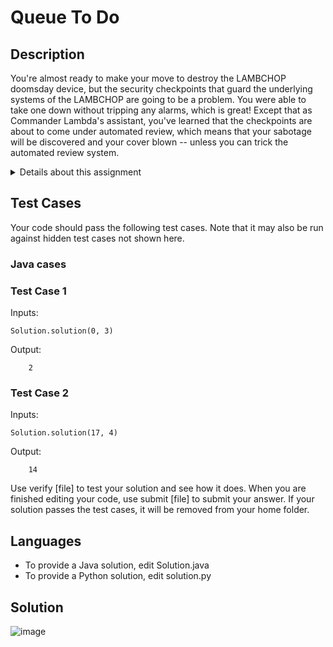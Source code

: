 <div id="top"></div>

# Queue To Do

##  Description

You're almost ready to make your move to destroy the LAMBCHOP doomsday device, but the security checkpoints that guard the underlying systems of the LAMBCHOP are going to be a problem. You were able to take one down without tripping any alarms, which is great! Except that as Commander Lambda's assistant, you've learned that the checkpoints are about to come under automated review, which means that your sabotage will be discovered and your cover blown -- unless you can trick the automated review system.

<details><summary>Details about this assignment</summary>

> To trick the system, you'll need to write a program to return the same security checksum that the bunny trainers would have after they would have checked all the workers through. Fortunately, Commander Lambda's desire for efficiency won't allow for hours-long lines, so the trainers at the checkpoint have found ways to quicken the pass-through rate. Instead of checking each and every worker coming through, the bunny trainers instead go over everyone in line while noting their worker IDs, then allow the line to fill back up. Once they've done that they go over the line again, this time leaving off the last worker. They continue doing this, leaving off one more worker from the line each time but recording the worker IDs of those they do check, until they skip the entire line, at which point they XOR the IDs of all the workers they noted into a checksum and then take off for lunch. Fortunately, the workers' orderly nature causes them to always line up in numerical order without any gaps.
> 
> For example, if the first worker in line has ID 0 and the security checkpoint line holds three workers, the process would look like this: <br/>
> 0 1 2 / <br/>
> 3 4 / 5 <br/>
> 6 / 7 8 <br/>
> where the trainers' XOR (^) checksum is 0^1^2^3^4^6 == 2.
> 
> Likewise, if the first worker has ID 17 and the checkpoint holds four workers, the process wou ld look like: <br/>
> 17 18 19 20 / <br/>
> 21 22 23 / 24 <br/> 
> 25 26 / 27 28 <br/>
> 29 / 30 31 32 <br/>
> which produces the checksum 17^18^19^20^21^22^23^25^26^29 == 14. <br/>
> 
> All worker IDs (including the first worker) are between 0 and 2000000000 inclusive, and the checkpoint line will always be at least 1 worker long.
> 
> With this information, write a function solution(start, length) that will cover for the missing security checkpoint by outputting the same checksum the trainers would normally submit before lunch. You have just enough time to find out the ID of the first worker to be checked (start) and the length of the line (length) before the automatic review occurs, so your program must generate the proper checksum with just those two values.
> 
> <a align="center" href="#top">(Back to top)</a>
</details>

## Test Cases

Your code should pass the following test cases.
Note that it may also be run against hidden test cases not shown here.

### Java cases
### Test Case 1

Inputs:

    Solution.solution(0, 3)

Output:

        2
        
### Test Case 2

Inputs:

    Solution.solution(17, 4)
    
Output:

        14


Use verify [file] to test your solution and see how it does. When you are finished editing your code, use submit [file] to submit your answer. If your solution passes the test cases, it will be removed from your home folder.

## Languages

- To provide a Java solution, edit Solution.java
- To provide a Python solution, edit solution.py

## Solution 

![image](https://user-images.githubusercontent.com/81584201/183728725-7f326d4d-4b06-45fc-937c-3901abda0961.png)
